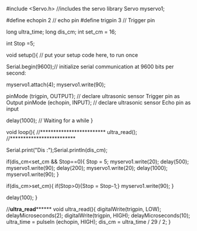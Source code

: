 #include <Servo.h> //includes the servo library
Servo myservo1;

#define echopin 2 // echo pin
#define trigpin 3 // Trigger pin

long ultra_time;
long dis_cm;
int set_cm = 16;

int Stop =5;

void setup(){ // put your setup code here, to run once

Serial.begin(9600);// initialize serial communication at 9600 bits per second:

myservo1.attach(4);
myservo1.write(90);

pinMode (trigpin, OUTPUT); // declare ultrasonic sensor Trigger pin as Output
pinMode (echopin, INPUT);  // declare ultrasonic sensor Echo pin as input

delay(1000); // Waiting for a while
}

void loop(){ 
//*************************
ultra_read();
//*************************

Serial.print("Dis :");Serial.println(dis_cm); 

if(dis_cm<set_cm && Stop==0){ Stop = 5;
myservo1.write(20);
delay(500); 
myservo1.write(90);
delay(200); 
myservo1.write(20);
delay(1000); 
myservo1.write(90);
}

if(dis_cm>set_cm){
if(Stop>0){Stop = Stop-1;}
myservo1.write(90);
}

delay(100); 
}

//**********************ultra_read****************************
void ultra_read(){
digitalWrite(trigpin, LOW);
delayMicroseconds(2);
digitalWrite(trigpin, HIGH);
delayMicroseconds(10);
ultra_time = pulseIn (echopin, HIGH);
dis_cm =  ultra_time / 29 / 2; 
}
